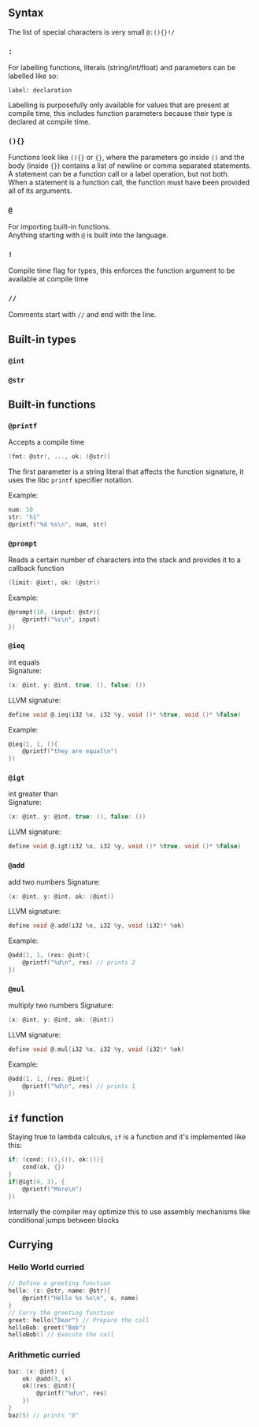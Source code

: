 ## Syntax

The list of special characters is very small `@:(){}!/`

### `:`
For labelling functions, literals (string/int/float) and parameters can be labelled like so:
```
label: declaration
```
Labelling is purposefully only available for values that are present at compile time, this includes function parameters because their type is declared at compile time.

### `(){}`

Functions look like `(){}` or `{}`, where the parameters go inside `()` and the body (inside `{}`) contains a list of newline or comma separated statements.  
A statement can be a function call or a label operation, but not both.  
When a statement is a function call, the function must have been provided all of its arguments.

### `@`
For importing built-in functions.  
Anything starting with `@` is built into the language.

### `!` 
Compile time flag for types, this enforces the function argument to be available at compile time

### `//`
Comments start with `//` and end with the line.

## Built-in types
### `@int`
### `@str`

## Built-in functions
### `@printf`
Accepts a compile time 
```c
(fmt: @str!, ..., ok: (@str))
```

The first parameter is a string literal that affects the function signature, it uses the libc `printf` specifier notation.

Example:
```c
num: 10
str: "hi"
@printf("%d %s\n", num, str)
```

### `@prompt`
Reads a certain number of characters into the stack and provides it to a callback function

```c
(limit: @int!, ok: (@str))
```

Example:
```c
@prompt(10, (input: @str){
    @printf("%s\n", input)
})
```

### `@ieq`
int equals  
Signature:
```c
(x: @int, y: @int, true: (), false: ())
```
LLVM signature:
```c
define void @.ieq(i32 %x, i32 %y, void ()* %true, void ()* %false)
```
Example:
```c
@ieq(1, 1, (){
    @printf("they are equal\n")
})
```

### `@igt`
int greater than  
Signature:
```c
(x: @int, y: @int, true: (), false: ())
```
LLVM signature:
```c
define void @.igt(i32 %x, i32 %y, void ()* %true, void ()* %false)
```

### `@add`
add two numbers
Signature:
```c
(x: @int, y: @int, ok: (@int))
```
LLVM signature:
```c
define void @.add(i32 %x, i32 %y, void (i32)* %ok)
```
Example:
```c
@add(1, 1, (res: @int){
    @printf("%d\n", res) // prints 2
})
```

### `@mul`
multiply two numbers
Signature:
```c
(x: @int, y: @int, ok: (@int))
```
LLVM signature:
```c
define void @.mul(i32 %x, i32 %y, void (i32)* %ok)
```
Example:
```c
@add(1, 1, (res: @int){
    @printf("%d\n", res) // prints 1
})
```

## `if` function
Staying true to lambda calculus, `if` is a function and it's implemented like this:

```c
if: (cond: ((),()), ok:()){
    cond(ok, {})
}
if(@igt(4, 3), {
    @printf("More\n")
})
```

Internally the compiler may optimize this to use assembly mechanisms like conditional jumps between blocks

## Currying

### Hello World curried
```c
// Define a greeting function
hello: (s: @str, name: @str){
    @printf("Hello %s %s\n", s, name)
}
// Curry the greeting function
greet: hello("Dear") // Prepare the call
helloBob: greet("Bob")
helloBob() // Execute the call
```

### Arithmetic curried

```c
baz: (x: @int) {
    ok: @add(3, x)
    ok((res: @int){
        @printf("%d\n", res)
    })
}
baz(5) // prints "8"
```

